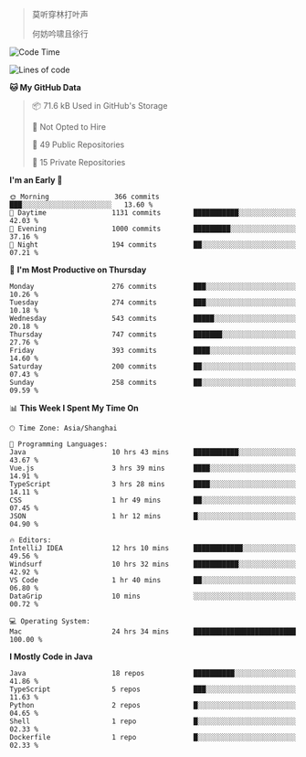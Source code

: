 > 莫听穿林打叶声
> 
> 何妨吟啸且徐行

<!-- ![Github Stats](https://github-readme-stats.vercel.app/api?username=catch6&count_private=true&show_icons=true&theme=gruvbox) -->

<!-- ![Top Langs](https://github-readme-stats.vercel.app/api/top-langs/?username=catch6&layout=compact) -->

<!--START_SECTION:waka-->
![Code Time](http://img.shields.io/badge/Code%20Time-1%2C947%20hrs%202%20mins-blue)

![Lines of code](https://img.shields.io/badge/From%20Hello%20World%20I%27ve%20Written-9.4%20million%20lines%20of%20code-blue)

**🐱 My GitHub Data** 

> 📦 71.6 kB Used in GitHub's Storage 
 > 
> 🚫 Not Opted to Hire
 > 
> 📜 49 Public Repositories 
 > 
> 🔑 15 Private Repositories 
 > 
**I'm an Early 🐤** 

```text
🌞 Morning                366 commits         ███░░░░░░░░░░░░░░░░░░░░░░   13.60 % 
🌆 Daytime                1131 commits        ███████████░░░░░░░░░░░░░░   42.03 % 
🌃 Evening                1000 commits        █████████░░░░░░░░░░░░░░░░   37.16 % 
🌙 Night                  194 commits         ██░░░░░░░░░░░░░░░░░░░░░░░   07.21 % 
```
📅 **I'm Most Productive on Thursday** 

```text
Monday                   276 commits         ███░░░░░░░░░░░░░░░░░░░░░░   10.26 % 
Tuesday                  274 commits         ███░░░░░░░░░░░░░░░░░░░░░░   10.18 % 
Wednesday                543 commits         █████░░░░░░░░░░░░░░░░░░░░   20.18 % 
Thursday                 747 commits         ███████░░░░░░░░░░░░░░░░░░   27.76 % 
Friday                   393 commits         ████░░░░░░░░░░░░░░░░░░░░░   14.60 % 
Saturday                 200 commits         ██░░░░░░░░░░░░░░░░░░░░░░░   07.43 % 
Sunday                   258 commits         ██░░░░░░░░░░░░░░░░░░░░░░░   09.59 % 
```


📊 **This Week I Spent My Time On** 

```text
🕑︎ Time Zone: Asia/Shanghai

💬 Programming Languages: 
Java                     10 hrs 43 mins      ███████████░░░░░░░░░░░░░░   43.67 % 
Vue.js                   3 hrs 39 mins       ████░░░░░░░░░░░░░░░░░░░░░   14.91 % 
TypeScript               3 hrs 28 mins       ████░░░░░░░░░░░░░░░░░░░░░   14.11 % 
CSS                      1 hr 49 mins        ██░░░░░░░░░░░░░░░░░░░░░░░   07.45 % 
JSON                     1 hr 12 mins        █░░░░░░░░░░░░░░░░░░░░░░░░   04.90 % 

🔥 Editors: 
IntelliJ IDEA            12 hrs 10 mins      ████████████░░░░░░░░░░░░░   49.56 % 
Windsurf                 10 hrs 32 mins      ███████████░░░░░░░░░░░░░░   42.92 % 
VS Code                  1 hr 40 mins        ██░░░░░░░░░░░░░░░░░░░░░░░   06.80 % 
DataGrip                 10 mins             ░░░░░░░░░░░░░░░░░░░░░░░░░   00.72 % 

💻 Operating System: 
Mac                      24 hrs 34 mins      █████████████████████████   100.00 % 
```

**I Mostly Code in Java** 

```text
Java                     18 repos            ██████████░░░░░░░░░░░░░░░   41.86 % 
TypeScript               5 repos             ███░░░░░░░░░░░░░░░░░░░░░░   11.63 % 
Python                   2 repos             █░░░░░░░░░░░░░░░░░░░░░░░░   04.65 % 
Shell                    1 repo              █░░░░░░░░░░░░░░░░░░░░░░░░   02.33 % 
Dockerfile               1 repo              █░░░░░░░░░░░░░░░░░░░░░░░░   02.33 % 
```




<!--END_SECTION:waka-->
